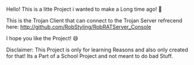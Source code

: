 Hello! This is a litte Project i wanted to make a Long time ago! :space_invader:

This is the Trojan Client that can connect to the Trojan Server refrecend here: http://github.com/RobStyling/RobRATServer_Console

I hope you like the Project! :smile:

Disclaimer: 
This Project is only for learning Reasons and also only created for that! 
Its a Part of a School Project and not meant to do bad Stuff. 
